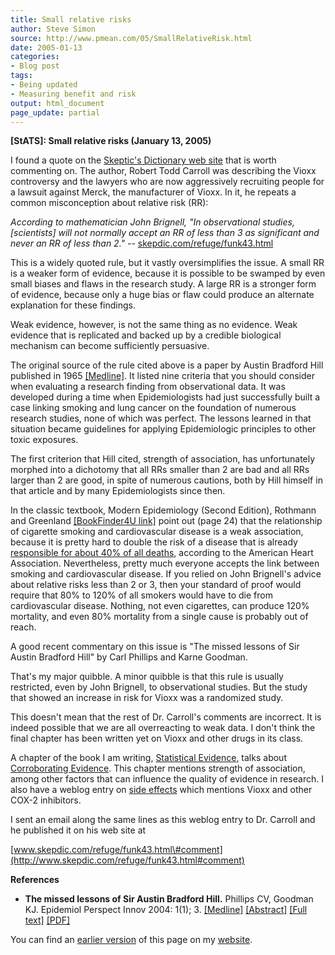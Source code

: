 ```yaml
---
title: Small relative risks
author: Steve Simon
source: http://www.pmean.com/05/SmallRelativeRisk.html
date: 2005-01-13
categories:
- Blog post
tags:
- Being updated
- Measuring benefit and risk
output: html_document
page_update: partial
---
```

**[StATS]: Small relative risks (January 13, 2005)**

I found a quote on the [Skeptic's Dictionary web
site](http://skepdic.com) that is worth commenting on. The author,
Robert Todd Carroll was describing the Vioxx controversy and the lawyers
who are now aggressively recruiting people for a lawsuit against Merck,
the manufacturer of Vioxx. In it, he repeats a common misconception
about relative risk (RR):

*According to mathematician John Brignell, "In observational studies,
\[scientists\] will not normally accept an RR of less than 3 as
significant and never an RR of less than 2." \--*
[skepdic.com/refuge/funk43.html](http://skepdic.com/refuge/funk43.html)

This is a widely quoted rule, but it vastly oversimplifies the issue. A
small RR is a weaker form of evidence, because it is possible to be
swamped by even small biases and flaws in the research study. A large RR
is a stronger form of evidence, because only a huge bias or flaw could
produce an alternate explanation for these findings.

Weak evidence, however, is not the same thing as no evidence. Weak
evidence that is replicated and backed up by a credible biological
mechanism can become sufficiently persuasive.

The original source of the rule cited above is a paper by Austin
Bradford Hill published in 1965
[\[Medline\]](http://www.ncbi.nlm.nih.gov/entrez/query.fcgi?cmd=Retrieve&db=pubmed&dopt=Abstract&list_uids=14283879).
It listed nine criteria that you should consider when evaluating a
research finding from observational data. It was developed during a time
when Epidemiologists had just successfully built a case linking smoking
and lung cancer on the foundation of numerous research studies, none of
which was perfect. The lessons learned in that situation became
guidelines for applying Epidemiologic principles to other toxic
exposures.

The first criterion that Hill cited, strength of association, has
unfortunately morphed into a dichotomy that all RRs smaller than 2 are
bad and all RRs larger than 2 are good, in spite of numerous cautions,
both by Hill himself in that article and by many Epidemiologists since
then.

In the classic textbook, Modern Epidemiology (Second Edition), Rothmann
and Greenland [\[BookFinder4U
link\]](http://www.bookfinder4u.com/detail/0316757802.html) point out
(page 24) that the relationship of cigarette smoking and cardiovascular
disease is a weak association, because it is pretty hard to double the
risk of a disease that is already [responsible for about 40% of all
deaths](http://www.americanheart.org/presenter.jhtml?identifier=4478),
according to the American Heart Association. Nevertheless, pretty much
everyone accepts the link between smoking and cardiovascular disease. If
you relied on John Brignell's advice about relative risks less than 2
or 3, then your standard of proof would require that 80% to 120% of all
smokers would have to die from cardiovascular disease. Nothing, not even
cigarettes, can produce 120% mortality, and even 80% mortality from a
single cause is probably out of reach.

A good recent commentary on this issue is "The missed lessons of Sir
Austin Bradford Hill" by Carl Phillips and Karne Goodman.

That's my major quibble. A minor quibble is that this rule is usually
restricted, even by John Brignell, to observational studies. But the
study that showed an increase in risk for Vioxx was a randomized study.

This doesn't mean that the rest of Dr. Carroll's comments are
incorrect. It is indeed possible that we are all overreacting to weak
data. I don't think the final chapter has been written yet on Vioxx and
other drugs in its class.

A chapter of the book I am writing, [Statistical
Evidence](../evidence.asp), talks about [Corroborating
Evidence](../journal/book06.htm). This chapter mentions strength of
association, among other factors that can influence the quality of
evidence in research. I also have a weblog entry on [side
effects](http://www.pmean.com/weblog2004/SideEffects.asp)
which mentions Vioxx and other COX-2 inhibitors.

I sent an email along the same lines as this weblog entry to Dr. Carroll
and he published it on his web site at

[www.skepdic.com/refuge/funk43.html\#comment](http://www.skepdic.com/refuge/funk43.html#comment)

**References**

- **The missed lessons of Sir Austin Bradford Hill.** Phillips CV,
Goodman KJ. Epidemiol Perspect Innov 2004: 1(1); 3.
[\[Medline\]](http://www.ncbi.nlm.nih.gov/entrez/query.fcgi?cmd=Retrieve&db=PubMed&list_uids=15507128&dopt=Abstract)
[\[Abstract\]](http://www.epi-perspectives.com/content/1/1/3/abstract)
[\[Full text\]](http://www.epi-perspectives.com/content/1/1/3)
[\[PDF\]](http://www.epi-perspectives.com/content/pdf/1742-5573-1-3.pdf)

You can find an [earlier version][sim1] of this page on my [website][sim2].

[sim1]: http://www.pmean.com/05/SmallRelativeRisk.html
[sim2]: http://www.pmean.com